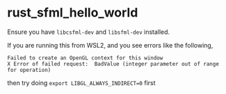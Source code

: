 # rust_sfml_hello_world

Ensure you have `libcsfml-dev` and `libsfml-dev` installed.

If you are running this from WSL2, and you see errors like the following,

```
Failed to create an OpenGL context for this window
X Error of failed request:  BadValue (integer parameter out of range for operation)
```

then try doing `export LIBGL_ALWAYS_INDIRECT=0` first